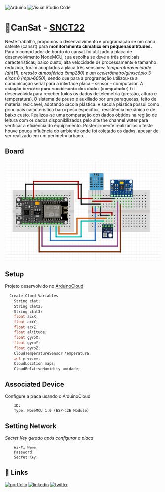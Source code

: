 ![Arduino](https://img.shields.io/badge/-Arduino-00979D?style=for-the-badge&logo=Arduino&logoColor=white)
![Visual Studio Code](https://img.shields.io/badge/Visual%20Studio%20Code-0078d7.svg?style=for-the-badge&logo=visual-studio-code&logoColor=white)

# 📡CanSat - [SNCT22](https://www.ma.gov.br/noticias/19-semana-nacional-de-ciencia-e-tecnologia-tera-inicio-na-terca-feira-18-em-sao-luis)

Neste trabalho, propomos o desenvolvimento e programação de um nano
satélite (cansat) para **monitoramento climático em pequenas altitudes.**
Para o computador de bordo do cansat foi utilizado a placa de desenvolvimento
NodeMCU, sua escolha se deve a três principais características;
baixo custo, alta velocidade de processamento e tamanho reduzido, foram acoplados
a placa três sensores: *temperatura/umidade (dht11), pressão atmosférica (bmp280)
e um acelerômetro/giroscópio 3 eixos 6 (mpu-6050),* sendo que para a programação
utilizou-se a comunicação serial para a interface placa – sensor – computador.
A estação terrestre para recebimento dos dados (computador) foi desenvolvida
para receber todos os dados de telemetria (pressão, altura e temperatura).
O sistema de pouso é auxiliado por um paraquedas, feito de material reciclável,
adotando sacola plástica. A sacola plástica possui como principais característica
baixo peso específico, resistência mecânica e de baixo custo. Realizou-se uma
comparação dos dados obtidos na região de leitura com os dados disponibilizados
pelo site the channel water para verificar a eficiência do equipamento.
Posteriormente realizamos o teste houve pouca influência do ambiente onde foi
coletado os dados, apesar de ser realizado em um perímetro urbano.

## Board
 ![NodeMCU](/cansat-scheme.jpg)

## Setup

Projeto desenvolvido no [ArduinoCloud](https://cloud.arduino.cc)

```cpp
  Create Cloud Variables
    String chat;
    String chat2;
    String chat3;
    float accX;
    float accY;
    float accZ;
    float altitude;
    float gyroX;
    float gyroY;
    float gyroZ;
    CloudTemperatureSensor temperatura;
    int pressao;
    CloudLocation maps;
    CloudRelativeHumidity umidade;
```
## Associated Device
Configure a placa usando o ArduinoCloud
```
    ID: 
    Type: NodeMCU 1.0 (ESP-12E Module)
```
## Setting Network
*Secret Key gerado após configurar a placa*
```
    Wi-Fi Name:
    Password:
    Secret Key: 
```

## 🔗 Links
[![portfolio](https://img.shields.io/badge/my_portfolio-000?style=for-the-badge&logo=ko-fi&logoColor=white)](https://daisukedd.github.io)
[![linkedin](https://img.shields.io/badge/linkedin-0A66C2?style=for-the-badge&logo=linkedin&logoColor=white)](https://www.linkedin.com/in/contatokevinwallen/)
[![twitter](https://img.shields.io/badge/twitter-1DA1F2?style=for-the-badge&logo=twitter&logoColor=white)](https://twitter.com/da1suked_)




